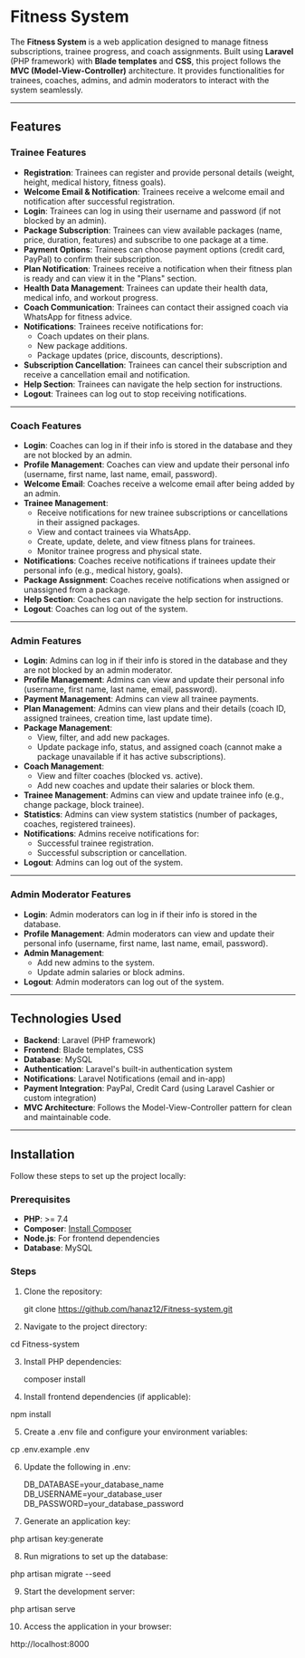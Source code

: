 # Fitness System 

The **Fitness System** is a web application designed to manage fitness subscriptions, trainee progress, and coach assignments. Built using **Laravel** (PHP framework) with **Blade templates** and **CSS**, this project follows the **MVC (Model-View-Controller)** architecture. It provides functionalities for trainees, coaches, admins, and admin moderators to interact with the system seamlessly.

---

## Features

### **Trainee Features**
- **Registration**: Trainees can register and provide personal details (weight, height, medical history, fitness goals).
- **Welcome Email & Notification**: Trainees receive a welcome email and notification after successful registration.
- **Login**: Trainees can log in using their username and password (if not blocked by an admin).
- **Package Subscription**: Trainees can view available packages (name, price, duration, features) and subscribe to one package at a time.
- **Payment Options**: Trainees can choose payment options (credit card, PayPal) to confirm their subscription.
- **Plan Notification**: Trainees receive a notification when their fitness plan is ready and can view it in the "Plans" section.
- **Health Data Management**: Trainees can update their health data, medical info, and workout progress.
- **Coach Communication**: Trainees can contact their assigned coach via WhatsApp for fitness advice.
- **Notifications**: Trainees receive notifications for:
  - Coach updates on their plans.
  - New package additions.
  - Package updates (price, discounts, descriptions).
- **Subscription Cancellation**: Trainees can cancel their subscription and receive a cancellation email and notification.
- **Help Section**: Trainees can navigate the help section for instructions.
- **Logout**: Trainees can log out to stop receiving notifications.

---

### **Coach Features**
- **Login**: Coaches can log in if their info is stored in the database and they are not blocked by an admin.
- **Profile Management**: Coaches can view and update their personal info (username, first name, last name, email, password).
- **Welcome Email**: Coaches receive a welcome email after being added by an admin.
- **Trainee Management**:
  - Receive notifications for new trainee subscriptions or cancellations in their assigned packages.
  - View and contact trainees via WhatsApp.
  - Create, update, delete, and view fitness plans for trainees.
  - Monitor trainee progress and physical state.
- **Notifications**: Coaches receive notifications if trainees update their personal info (e.g., medical history, goals).
- **Package Assignment**: Coaches receive notifications when assigned or unassigned from a package.
- **Help Section**: Coaches can navigate the help section for instructions.
- **Logout**: Coaches can log out of the system.

---

### **Admin Features**
- **Login**: Admins can log in if their info is stored in the database and they are not blocked by an admin moderator.
- **Profile Management**: Admins can view and update their personal info (username, first name, last name, email, password).
- **Payment Management**: Admins can view all trainee payments.
- **Plan Management**: Admins can view plans and their details (coach ID, assigned trainees, creation time, last update time).
- **Package Management**:
  - View, filter, and add new packages.
  - Update package info, status, and assigned coach (cannot make a package unavailable if it has active subscriptions).
- **Coach Management**:
  - View and filter coaches (blocked vs. active).
  - Add new coaches and update their salaries or block them.
- **Trainee Management**: Admins can view and update trainee info (e.g., change package, block trainee).
- **Statistics**: Admins can view system statistics (number of packages, coaches, registered trainees).
- **Notifications**: Admins receive notifications for:
  - Successful trainee registration.
  - Successful subscription or cancellation.
- **Logout**: Admins can log out of the system.

---

### **Admin Moderator Features**
- **Login**: Admin moderators can log in if their info is stored in the database.
- **Profile Management**: Admin moderators can view and update their personal info (username, first name, last name, email, password).
- **Admin Management**:
  - Add new admins to the system.
  - Update admin salaries or block admins.
- **Logout**: Admin moderators can log out of the system.

---

## Technologies Used

- **Backend**: Laravel (PHP framework)
- **Frontend**: Blade templates, CSS
- **Database**: MySQL
- **Authentication**: Laravel's built-in authentication system
- **Notifications**: Laravel Notifications (email and in-app)
- **Payment Integration**: PayPal, Credit Card (using Laravel Cashier or custom integration)
- **MVC Architecture**: Follows the Model-View-Controller pattern for clean and maintainable code.

---

## Installation

Follow these steps to set up the project locally:

### Prerequisites
- **PHP**: >= 7.4
- **Composer**: [Install Composer](https://getcomposer.org/)
- **Node.js**: For frontend dependencies 
- **Database**: MySQL
### Steps
1. Clone the repository:
   
   git clone https://github.com/hanaz12/Fitness-system.git
2. Navigate to the project directory:
   
  cd Fitness-system
  
3. Install PHP dependencies:

   composer install

4. Install frontend dependencies (if applicable):

  npm install  
  
5. Create a .env file and configure your environment variables:

  cp .env.example .env  
  
6. Update the following in .env:

    DB_DATABASE=your_database_name  
    DB_USERNAME=your_database_user  
    DB_PASSWORD=your_database_password
   
7. Generate an application key:

  php artisan key:generate  

8. Run migrations to set up the database:

 php artisan migrate --seed  

9. Start the development server:

 php artisan serve 
 
10. Access the application in your browser:

 http://localhost:8000  
   
